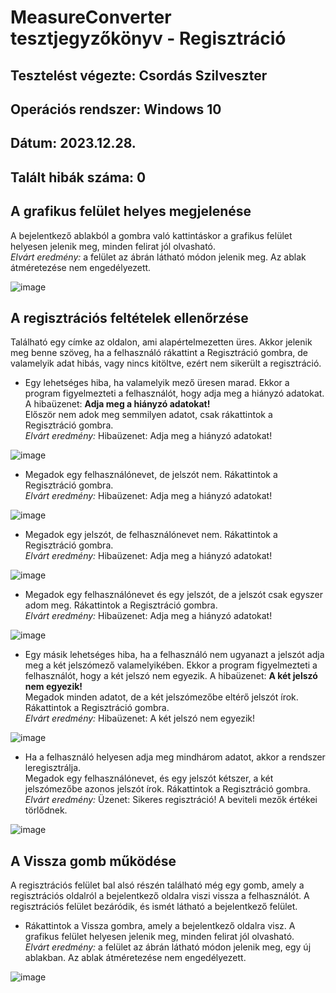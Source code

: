 # MeasureConverter tesztjegyzőkönyv - Regisztráció
## Tesztelést végezte: Csordás Szilveszter
## Operációs rendszer: Windows 10
## Dátum: 2023.12.28.
## Talált hibák száma: 0

## A grafikus felület helyes megjelenése
A bejelentkező ablakból a gombra való kattintáskor a grafikus felület helyesen jelenik meg, minden felirat jól olvasható.  
*Elvárt eredmény:* a felület az ábrán látható módon jelenik meg. Az ablak átméretezése nem engedélyezett.  

![image](https://github.com/SziliCs/MeasureConverter/assets/150517090/f59512f4-1b82-4cf8-be94-108fb7842b98)

## A regisztrációs feltételek ellenőrzése
Található egy címke az oldalon, ami alapértelmezetten üres. Akkor jelenik meg benne szöveg, ha a felhasználó rákattint a Regisztráció gombra, de valamelyik adat hibás, vagy nincs kitöltve, ezért nem sikerült a regisztráció.  
- Egy lehetséges hiba, ha valamelyik mező üresen marad. Ekkor a program figyelmezteti a felhasználót, hogy adja meg a hiányzó adatokat.  
A hibaüzenet: **Adja meg a hiányzó adatokat!**  
Először nem adok meg semmilyen adatot, csak rákattintok a Regisztráció gombra.  
*Elvárt eredmény:* Hibaüzenet: Adja meg a hiányzó adatokat!

![image](https://github.com/SziliCs/MeasureConverter/assets/150517090/8b3ad27e-3454-4ba3-82fa-a51b280e92d4)

- Megadok egy felhasználónevet, de jelszót nem. Rákattintok a Regisztráció gombra.  
*Elvárt eredmény:* Hibaüzenet: Adja meg a hiányzó adatokat!

![image](https://github.com/SziliCs/MeasureConverter/assets/150517090/feea8efc-fc39-4b21-9d6a-0e62256494ca)

- Megadok egy jelszót, de felhasználónevet nem. Rákattintok a Regisztráció gombra.  
*Elvárt eredmény:* Hibaüzenet: Adja meg a hiányzó adatokat!

![image](https://github.com/SziliCs/MeasureConverter/assets/150517090/222160d9-2e38-44b0-bfdf-694c661aae68)

- Megadok egy felhasználónevet és egy jelszót, de a jelszót csak egyszer adom meg. Rákattintok a Regisztráció gombra.  
*Elvárt eredmény:* Hibaüzenet: Adja meg a hiányzó adatokat!

![image](https://github.com/SziliCs/MeasureConverter/assets/150517090/1e67245a-b301-4c4a-a0a0-67209113d83c)

- Egy másik lehetséges hiba, ha a felhasználó nem ugyanazt a jelszót adja meg a két jelszómező valamelyikében. Ekkor a program figyelmezteti a felhasználót, hogy a két jelszó nem egyezik.
A hibaüzenet: **A két jelszó nem egyezik!**  
Megadok minden adatot, de a két jelszómezőbe eltérő jelszót írok. Rákattintok a Regisztráció gombra.  
*Elvárt eredmény:* Hibaüzenet: A két jelszó nem egyezik!

![image](https://github.com/SziliCs/MeasureConverter/assets/150517090/48021b6d-a268-4eda-984c-76c9bf061764)

- Ha a felhasználó helyesen adja meg mindhárom adatot, akkor a rendszer leregisztrálja.  
Megadok egy felhasználónevet, és egy jelszót kétszer, a két jelszómezőbe azonos jelszót írok. Rákattintok a Regisztráció gombra.  
*Elvárt eredmény:* Üzenet: Sikeres regisztráció! A beviteli mezők értékei törlődnek.

![image](https://github.com/SziliCs/MeasureConverter/assets/150517090/5a97ed6b-8ed6-4789-9b18-125d559ad0d8)

## A Vissza gomb működése
A regisztrációs felület bal alsó részén található még egy gomb, amely a regisztrációs oldalról a bejelentkező oldalra viszi vissza a felhasználót. A regisztrációs felület bezáródik, és ismét látható a bejelentkező felület.  
- Rákattintok a Vissza gombra, amely a bejelentkező oldalra visz. A grafikus felület helyesen jelenik meg, minden felirat jól olvasható.  
*Elvárt eredmény:* a felület az ábrán látható módon jelenik meg, egy új ablakban. Az ablak átméretezése nem engedélyezett.  

![image](https://github.com/SziliCs/MeasureConverter/assets/150517090/18fe953a-8146-4629-8347-9cb71f1cd767)

